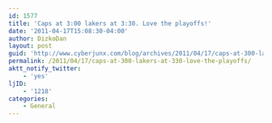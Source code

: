 ```yaml
---
id: 1577
title: 'Caps at 3:00 lakers at 3:30. Love the playoffs!'
date: '2011-04-17T15:08:30-04:00'
author: DizkoDan
layout: post
guid: 'http://www.cyberjunx.com/blog/archives/2011/04/17/caps-at-300-lakers-at-330-love-the-playoffs/'
permalink: /2011/04/17/caps-at-300-lakers-at-330-love-the-playoffs/
aktt_notify_twitter:
    - 'yes'
ljID:
    - '1218'
categories:
    - General
---
```


<div class="posterous_autopost"></div>